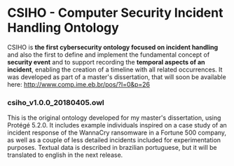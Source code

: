 # CSIHO - Computer Security Incident Handling Ontology

CSIHO is **the first cybersecurity ontology focused on incident handling** and also the first to define and implement the fundamental concept of **security event** and to support recording the **temporal aspects of an incident**, enabling the creation of a timeline with all related occurrences.  It was developed as part of a master's dissertation, that will soon be available here: http://www.comp.ime.eb.br/pos/?l=0&p=26


### csiho_v1.0.0_20180405.owl
This is the original ontology developed for my master's dissertation, using Protégé 5.2.0. It includes example individuals inspired on a case study of an incident response of the WannaCry ransomware in a Fortune 500 company, as well as a couple of less detailed incidents included for experimentation purposes. Textual data is described in brazilian portuguese, but it will be translated to english in the next release.


